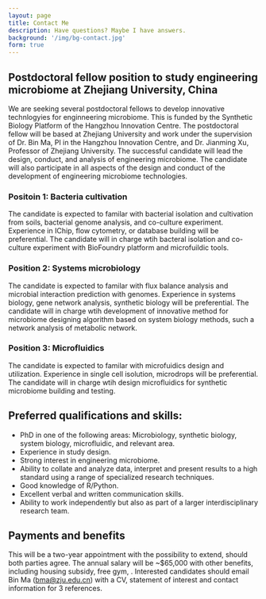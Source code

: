 ```yaml
---
layout: page
title: Contact Me
description: Have questions? Maybe I have answers.
background: '/img/bg-contact.jpg'
form: true
---
```


## Postdoctoral fellow position to study engineering microbiome at Zhejiang University, China

We are seeking several postdoctoral fellows to develop innovative technlogyies for enginneering microbiome. This is funded by the Synthetic Biology Platform of the Hangzhou Innovation Centre. The postdoctoral fellow will be based at Zhejiang University and work under the supervision of Dr. Bin Ma, PI in the Hangzhou Innovation Centre, and Dr. Jianming Xu,  Professor of Zhejiang University. The successful candidate will lead the design, conduct, and analysis of engineering microbiome. The candidate will also participate in all aspects of the design and conduct of the development of engineering microbiome technologies.

### Positoin 1: Bacteria cultivation
The candidate is expected to familar with bacterial isolation and cultivation from soils, bacterial genome analysis, and co-culture experiment. Experience in IChip, flow cytometry, or database building will be preferential. The candidate will in charge wtih bacteral isolation and co-culture experiment with BioFoundry platform and microfuildic tools.   

### Position 2: Systems microbiology
The candidate is expected to familar with flux balance analysis and microbial interaction prediction with genomes. Experience in systems biology, gene network analysis, synthetic biology will be preferential. The candidate will in charge wtih development of  innovative method for microbiome designing algorithm based on system biology methods, such a network analysis of metabolic network.

### Position 3: Microfluidics
The candidate is expected to familar with microfuidics design and utilization. Experience in single cell isolution, microdrops will be preferential. The candidate will in charge wtih design microfluidics for synthetic microbiome building and testing. 

## Preferred qualifications and skills:
- PhD in one of the following areas: Microbiology, synthetic biology, system biology, microfluidic, and relevant area.
- Experience in study design. 
- Strong interest in engineering microbiome.
- Ability to collate and analyze data, interpret and present results to a high standard using a range of specialized research techniques.
- Good knowledge of R/Python.
- Excellent verbal and written communication skills.
- Ability to work independently but also as part of a larger interdisciplinary research team.

## Payments and benefits
  
This will be a two-year appointment with the possibility to extend, should both parties agree. The annual salary will be ~$65,000 with other benefits, including housing subsidy, free gym, . Interested candidates should email Bin Ma (bma@zju.edu.cn) with a CV, statement of interest and contact information for 3 references. 


